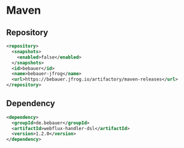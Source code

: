 # Maven

## Repository

```xml
<repository>
  <snapshots>
    <enabled>false</enabled>
  </snapshots>
  <id>bebauer</id>
  <name>bebauer-jfrog</name>
  <url>https://bebauer.jfrog.io/artifactory/maven-releases</url>
</repository>
```

## Dependency

```xml
<dependency>
  <groupId>de.bebauer</groupId>
  <artifactId>webflux-handler-dsl</artifactId>
  <version>1.2.0</version>
</dependency>
```